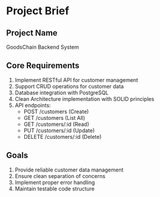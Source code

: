 # Project Brief

## Project Name
GoodsChain Backend System

## Core Requirements
1. Implement RESTful API for customer management
2. Support CRUD operations for customer data
3. Database integration with PostgreSQL
4. Clean Architecture implementation with SOLID principles
5. API endpoints:
   - POST /customers (Create)
   - GET /customers (List All)
   - GET /customers/:id (Read)
   - PUT /customers/:id (Update)
   - DELETE /customers/:id (Delete)

## Goals
1. Provide reliable customer data management
2. Ensure clean separation of concerns
3. Implement proper error handling
4. Maintain testable code structure
